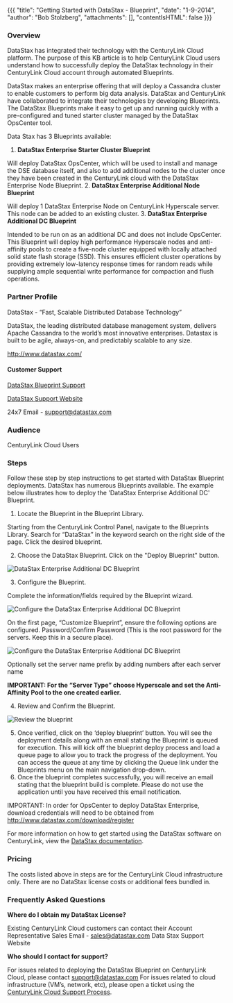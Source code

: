 {{{
  "title": "Getting Started with DataStax - Blueprint",
  "date": "1-9-2014",
  "author": "Bob Stolzberg",
  "attachments": [],
  "contentIsHTML": false
}}}

### Overview

DataStax has integrated their technology with the CenturyLink Cloud platform.  The purpose of this KB article is to help CenturyLink Cloud users understand how to successfully deploy the DataStax technology in their CenturyLink Cloud account through automated Blueprints.

DataStax makes an enterprise offering that will deploy a Cassandra cluster to enable customers to perform big data analysis.  DataStax and CenturyLink have collaborated to integrate their technologies by developing Blueprints.  The DataStax Blueprints make it easy to get up and running quickly with a pre-configured and tuned starter cluster managed by the DataStax OpsCenter tool.

Data Stax has 3 Blueprints available:

1. **DataStax Enterprise Starter Cluster Blueprint**

  Will deploy DataStax OpsCenter, which will be used to install and manage the DSE database itself, and also to add additional nodes to the cluster once they have been created in the CenturyLink cloud with the DataStax Enterprise Node Blueprint.
2. **DataStax Enterprise Additional Node Blueprint**

  Will deploy 1 DataStax Enterprise Node on CenturyLink Hyperscale server.  This node can be added to an existing cluster.
3. **DataStax Enterprise Additional DC Blueprint**

  Intended to be run on as an additional DC and does not include OpsCenter. This Blueprint will deploy high performance Hyperscale nodes and anti-affinity pools to create a five-node cluster equipped with locally attached solid state flash storage (SSD). This ensures efficient cluster operations by providing extremely low-latency response times for random reads while supplying ample sequential write performance for compaction and flush operations.

### Partner Profile

DataStax - “Fast, Scalable Distributed Database Technology”

DataStax, the leading distributed database management system, delivers Apache Cassandra to the world’s most innovative enterprises. Datastax is built to be agile, always-on, and predictably scalable to any size.

http://www.datastax.com/

#### Customer Support

[DataStax Blueprint Support](https://academy.datastax.com/demos/getting-started-datastax-enterprise-centurylink-cloud)

[DataStax Support Website](https://support.datastax.com/home)

24x7 Email - support@datastax.com

### Audience

CenturyLink Cloud Users

### Steps

Follow these step by step instructions to get started with DataStax Blueprint deployments.  DataStax has numerous Blueprints available.  The example below illustrates how to deploy the 'DataStax Enterprise Additional DC' Blueprint.

1. Locate the Blueprint in the Blueprint Library.

  Starting from the CenturyLink Control Panel, navigate to the Blueprints Library. Search for “DataStax” in the keyword search on the right side of the page. Click the desired blueprint.

2. Choose the DataStax Blueprint. Click on the "Deploy Blueprint" button.

  ![DataStax Enterprise Additional DC Blueprint](../../images/datastax-1.jpg)

3. Configure the Blueprint.

  Complete the information/fields required by the Blueprint wizard.

  ![Configure the DataStax Enterprise Additional DC Blueprint](../../images/datastax-2.jpg)

  On the first page, “Customize Blueprint”, ensure the following options are configured.
Password/Confirm Password (This is the root password for the servers. Keep this in a secure place).

![Configure the DataStax Enterprise Additional DC Blueprint](../../images/datastax-3.jpg)

  Optionally set the server name prefix by adding numbers after each server name

  **IMPORTANT: For the “Server Type” choose Hyperscale and set the Anti-Affinity Pool to the one created earlier.**

4. Review and Confirm the Blueprint.

![Review the blueprint](../../images/datastax-4.jpg)

5. Once verified, click on the ‘deploy blueprint’ button. You will see the deployment details along with an email stating the Blueprint is queued for execution. This will kick off the blueprint deploy process and load a queue page to allow you to track the progress of the deployment. You can access the queue at any time by clicking the Queue link under the Blueprints menu on the main navigation drop-down.
6. Once the blueprint completes successfully, you will receive an email stating that the blueprint build is complete. Please do not use the application until you have received this email notification.

  IMPORTANT:  In order for OpsCenter to deploy DataStax Enterprise, download credentials will need to be obtained from http://www.datastax.com/download/register

   For more information on how to get started using the DataStax software on CenturyLink, view the [DataStax documentation](https://academy.datastax.com/demos/getting-started-datastax-enterprise-centurylink-cloud).

### Pricing

The costs listed above in steps are for the CenturyLink Cloud infrastructure only.  There are no DataStax license costs or additional fees bundled in.

### Frequently Asked Questions

**Where do I obtain my DataStax License?**

Existing CenturyLink Cloud customers can contact their Account Representative
Sales Email -  sales@datastax.com
Data Stax Support Website

**Who should I contact for support?**

For issues related to deploying the DataStax Blueprint on CenturyLink Cloud, please contact  support@datastax.com
For issues related to cloud infrastructure (VM’s, network, etc), please open a ticket using the [CenturyLink Cloud Support Process](../../Support/how-do-i-report-a-support-issue.md).
